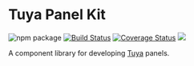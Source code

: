 # Tuya Panel Kit

![npm package](https://img.shields.io/npm/v/tuya-panel-kit/latest.svg)
[![Build Status](https://travis-ci.org/TuyaInc/tuya-panel-kit.svg?branch=master)](https://travis-ci.org/TuyaInc/tuya-panel-kit)
[![Coverage Status](https://coveralls.io/repos/github/TuyaInc/tuya-panel-kit/badge.svg?branch=master)](https://coveralls.io/github/TuyaInc/tuya-panel-kit?branch=master)
![](https://img.shields.io/github/license/TuyaInc/tuya-panel-kit.svg)

A component library for developing [Tuya](https://www.tuya.com) panels.
